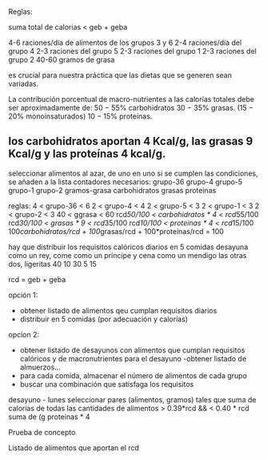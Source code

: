 Reglas:

suma total de calorias < geb + geba

4-6 raciones/día de alimentos de los grupos 3 y 6
2-4 raciones/día del grupo 4
2-3 raciones del grupo 5
2-3 raciones del grupo 1
2-3 raciones del grupo 2
40-60 gramos de grasa

es crucial para nuestra práctica que las dietas que se generen
sean variadas.

La contribución porcentual de
macro-nutrientes a las calorías totales debe ser aproximadamente de:
50 − 55% carbohidratos
30 − 35% grasas. (15 − 20% monoinsaturados)
10 − 15% proteínas.


los carbohidratos aportan 4 Kcal/g, las grasas 9
Kcal/g y las proteínas 4 kcal/g.
--------------------------
seleccionar alimentos al azar, de uno en uno
si se cumplen las condiciones, se añaden a la lista
contadores necesarios:
grupo-36
grupo-4
grupo-5
grupo-1
grupo-2
gramos-grasa
carbohidratos
grasas
proteinas

reglas:
4 < grupo-36 < 6
2 < grupo-4 < 4
2 < grupo-5 < 3
2 < grupo-1 < 3
2 < grupo-2 < 3
40 < ggrasa < 60
rcd*50/100 < carbohidratos * 4 <  rcd*55/100
rcd*30/100 < grasas * 9 <  rcd*35/100
rcd*10/100 < proteinas * 4 <  rcd*15/100
100*carbohidratos/rcd + 100*grasas/rcd + 100*proteinas/rcd = 100

hay que distribuir los requisitos calóricos diarios en 5 comidas
desayuna como un rey, come como un príncipe y cena como un mendigo
las otras dos, ligeritas
40
10
30
5
15

rcd = geb + geba

opción 1:
- obtener listado de alimentos qeu cumplan requisitos diarios
- distribuir en 5 comidas (por adecuación y calorías)

opcion 2:
- obtener listado de desayunos con alimentos que cumplan requisitos calóricos y de macronutrientes para el desayuno
-obtener listado de almuerzos...
- para cada comida, almacenar el número de alimentos de cada grupo
- buscar una combinación que satisfaga los requisitos



desayuno - lunes
seleccionar pares (alimentos, gramos) tales que
suma de calorias de todas las cantidades de alimentos > 0.39*rcd && < 0.40 * rcd
suma de (g proteinas * 4 


Prueba de concepto

Listado de alimentos que aportan el rcd


